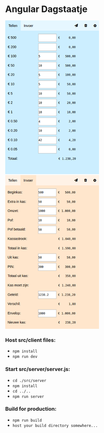 # Angular Dagstaatje

<img src="https://github.com/stofstik/dagstaatje-angular/blob/daniel/screenshot-1.png" alt="screenshot" width="300px"/>
<img src="https://github.com/stofstik/dagstaatje-angular/blob/daniel/screenshot-2.png" alt="screenshot" width="300px"/>

### Host src/client files:

- ```npm install```
- ```npm run dev```

### Start src/server/server.js:

- ```cd ./src/server```
- ```npm install```
- ```cd ../..```
- ```npm run server```

### Build for production:

- ```npm run build```
- ```host your build directory somewhere...```
